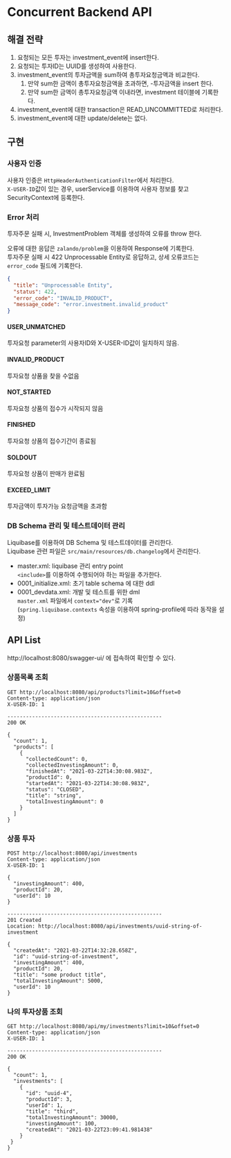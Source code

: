 # Concurrent Backend API

## 해결 전략

1. 요청되는 모든 투자는 investment_event에 insert한다.
1. 요청되는 투자ID는 UUID를 생성하여 사용한다.
1. investment_event의 투자금액을 sum하여 총투자요청금액과 비교한다.    
    1. 만약 sum한 금액이 총투자요청금액을 초과하면, -투자금액을 insert 한다.
    1. 만약 sum한 금액이 총투자요청금액 이내라면, investment 테이블에 기록한다.
1. investment_event에 대한 transaction은 READ_UNCOMMITTED로 처리한다.
1. investment_event에 대한 update/delete는 없다.


## 구현
### 사용자 인증
사용자 인증은 `HttpHeaderAuthenticationFilter`에서 처리한다.   
`X-USER-ID`값이 있는 경우, userService를 이용하여 사용자 정보를 찾고 SecurityContext에 등록한다.

### Error 처리
투자주문 실패 시, InvestmentProblem 객체를 생성하여 오류를 throw 한다.

오류에 대한 응답은 `zalando/problem`을 이용하여 Response에 기록한다.   
투자주문 실패 시 422 Unprocessable Entity로 응답하고, 상세 오류코드는 `error_code` 필드에 기록한다.
```json
{
  "title": "Unprocessable Entity",
  "status": 422,
  "error_code": "INVALID_PRODUCT",
  "message_code": "error.investment.invalid_product"
}
```

#### USER_UNMATCHED
투자요청 parameter의 사용자ID와 X-USER-ID값이 일치하지 않음.
#### INVALID_PRODUCT
투자요청 상품을 찾을 수없음
#### NOT_STARTED
투자요청 상품의 접수가 시작되지 않음
#### FINISHED
투자요청 상품의 접수기간이 종료됨
#### SOLDOUT
투자요청 상품이 판매가 완료됨
#### EXCEED_LIMIT
투자금액이 투자가능 요청금액을 초과함

### DB Schema 관리 및 테스트데이터 관리
Liquibase를 이용하여 DB Schema 및 테스트데이터를 관리한다.   
Liquibase 관련 파일은 `src/main/resources/db.changelog`에서 관리한다.

* master.xml: liquibase 관리 entry point   
  `<include>`를 이용하여 수행되어야 하는 파일을 추가한다.
* 0001_initialize.xml: 초기 table schema 에 대한 ddl
* 0001_devdata.xml: 개발 및 테스트를 위한 dml   
  `master.xml` 파일에서 `context="dev"`로 기록   
  (`spring.liquibase.contexts` 속성을 이용하여 spring-profile에 따라 동작을 설정)

## API List
http://localhost:8080/swagger-ui/ 에 접속하여 확인할 수 있다.
### 상품목록 조회
```
GET http://localhost:8080/api/products?limit=10&offset=0
Content-type: application/json
X-USER-ID: 1

--------------------------------------------------
200 OK

{
  "count": 1,
  "products": [
    {
      "collectedCount": 0,
      "collectedInvestingAmount": 0,
      "finishedAt": "2021-03-22T14:30:08.983Z",
      "productId": 0,
      "startedAt": "2021-03-22T14:30:08.983Z",
      "status": "CLOSED",
      "title": "string",
      "totalInvestingAmount": 0
    }
  ]
}
```


### 상품 투자
```
POST http://localhost:8080/api/investments
Content-type: application/json
X-USER-ID: 1

{
  "investingAmount": 400,
  "productId": 20,
  "userId": 10
}

--------------------------------------------------
201 Created
Location: http://localhost:8080/api/investments/uuid-string-of-investment

{
  "createdAt": "2021-03-22T14:32:28.658Z",
  "id": "uuid-string-of-investment",
  "investingAmount": 400,
  "productId": 20,
  "title": "some product title",
  "totalInvestingAmount": 5000,
  "userId": 10
}
```

### 나의 투자상품 조회
```
GET http://localhost:8080/api/my/investments?limit=10&offset=0
Content-type: application/json
X-USER-ID: 1

--------------------------------------------------
200 OK

{
  "count": 1,
  "investments": [
    {
      "id": "uuid-4",
      "productId": 3,
      "userId": 1,
      "title": "third",
      "totalInvestingAmount": 30000,
      "investingAmount": 100,
      "createdAt": "2021-03-22T23:09:41.981438"
    }
 }
}
```
